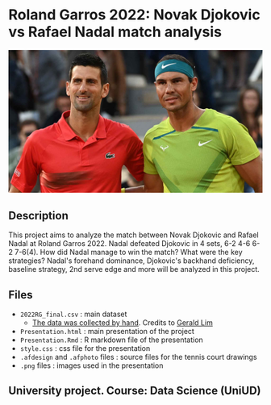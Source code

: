 # Roland Garros 2022: Novak Djokovic vs Rafael Nadal match analysis

![Cover image](/cover.jpg)

## Description

This project aims to analyze the match between Novak Djokovic and Rafael Nadal at Roland Garros 2022.
Nadal defeated Djokovic in 4 sets, 6-2 4-6 6-2 7-6(4).
How did Nadal manage to win the match? What were the key strategies?
Nadal's forehand dominance, Djokovic's backhand deficiency, baseline strategy, 2nd serve edge and more will be analyzed in this project.

## Files

- `2022RG_final.csv` : main dataset
    - [The data was collected by hand](https://github.com/glad94/Djokovic-Nadal_RG2022_Data/blob/main/events.csv). Credits to [Gerald Lim](https://glad94.github.io/)
- `Presentation.html` : main presentation of the project
- `Presentation.Rmd` : R markdown file of the presentation
- `style.css` : css file for the presentation
- `.afdesign` and `.afphoto` files : source files for the tennis court drawings
- `.png` files : images used in the presentation

## University project. Course: Data Science (UniUD)
